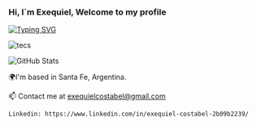 ### Hi, I´m Exequiel, Welcome to my profile
[![Typing SVG](https://readme-typing-svg.demolab.com/?lines=Full-Stack+Developer;Front-End+Developer;Back-End+Developer;Always+Learning+New+Things)](https://git.io/typing-svg)



![tecs](https://user-images.githubusercontent.com/102641447/200903669-7ad1247a-5003-4d5c-b0c9-4140129f654e.png)

![GitHub Stats](https://github-readme-stats.vercel.app/api?username=EcheCostabel&theme=radical)

🌍I'm based in Santa Fe, Argentina.

📫 Contact me at exequielcostabel@gmail.com

    Linkedin: https://www.linkedin.com/in/exequiel-costabel-2b09b2239/
    
    
    

<!--
**EcheCostabel/EcheCostabel** is a ✨ _special_ ✨ repository because its `README.md` (this file) appears on your GitHub profile.

Here are some ideas to get you started:

- 🔭 I’m currently working on ...
- 🌱 I’m currently learning ...
- 👯 I’m looking to collaborate on ...
- 🤔 I’m looking for help with ...
- 💬 Ask me about ...
- 📫 How to reach me: ...
- 😄 Pronouns: ...
- ⚡ Fun fact: ...
-->
